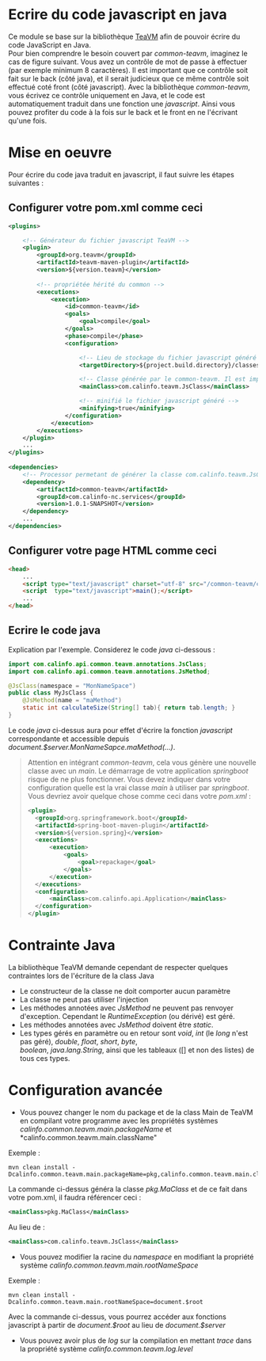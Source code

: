 # Ecrire du code javascript en java

Ce module se base sur la bibliothèque [TeaVM](http://teavm.org/) afin de pouvoir écrire du code JavaScript en Java.  
Pour bien comprendre le besoin couvert par *common-teavm*, imaginez le cas de figure suivant.
Vous avez un contrôle de mot de passe à effectuer (par exemple minimum 8 caractères). Il est important que ce contrôle soit fait sur le back (côté java), et il serait judicieux que ce même contrôle soit effectué coté front (côté javascript). Avec la bibliothèque *common-teavm*, vous écrivez ce contrôle uniquement en Java, et le code est automatiquement traduit dans une fonction une *javascript*. Ainsi vous pouvez profiter du code à la fois sur le back et le front en ne l'écrivant qu'une fois.

# Mise en oeuvre

Pour écrire du code java traduit en javascript, il faut suivre les étapes suivantes :

## Configurer votre pom.xml comme ceci

```xml
<plugins>  

	<!-- Générateur du fichier javascript TeaVM --> 
	<plugin>
		<groupId>org.teavm</groupId>
		<artifactId>teavm-maven-plugin</artifactId>
		<version>${version.teavm}</version> 
		
		<!-- propriétée hérité du common -->
		<executions>
			<execution>
				<id>common-teavm</id>
				<goals>
					<goal>compile</goal>
				</goals>
				<phase>compile</phase>
				<configuration>

					<!-- Lieu de stockage du fichier javascript généré --> 
					<targetDirectory>${project.build.directory}/classes/static/common-teavm</targetDirectory>      

					<!-- Classe générée par le common-teavm. Il est important de laisser cette valeur -->  
					<mainClass>com.calinfo.teavm.JsClass</mainClass>                     

					<!-- minifié le fichier javascript généré -->  
					<minifying>true</minifying>
				</configuration>
			</execution> 
		</executions> 
	</plugin>
	...  
</plugins>  
  
<dependencies>
	<!-- Processor permetant de générer la classe com.calinfo.teavm.JsClass pour TeaVM -->  
	<dependency>
		<artifactId>common-teavm</artifactId>
		<groupId>com.calinfo-nc.services</groupId> 
		<version>1.0.1-SNAPSHOT</version> 
	</dependency>
	...
</dependencies>
```  

## Configurer votre page HTML comme ceci

```html
<head>  
    ...  
	<script type="text/javascript" charset="utf-8" src="/common-teavm/classes.js"></script>  
	<script  type="text/javascript">main();</script>  
	...  
</head>  
```  

## Ecrire le code java

Explication par l'exemple. Considerez le code *java* ci-dessous :

```java
import com.calinfo.api.common.teavm.annotations.JsClass;  
import com.calinfo.api.common.teavm.annotations.JsMethod;  

@JsClass(namespace = "MonNameSpace")  
public class MyJsClass {  
	@JsMethod(name = "maMethod") 
	static int calculateSize(String[] tab){ return tab.length; }  
}  
``` 

Le code *java* ci-dessus aura pour effet d'écrire la fonction *javascript* correspondante et accessible depuis *document.$server.MonNameSapce.maMethod(...)*.

> Attention en intégrant *common-teavm*, cela vous génère une nouvelle classe avec un *main*. Le démarrage de votre application *springboot* risque de ne plus fonctionner. Vous devez indiquer dans votre configuration quelle est la vrai classe *main* à utiliser par *springboot*. Vous devriez avoir quelque chose comme ceci dans votre *pom.xml* :
>
> ```xml
> <plugin>
> 	<groupId>org.springframework.boot</groupId>
> 	<artifactId>spring-boot-maven-plugin</artifactId>
> 	<version>${version.spring}</version>
> 	<executions>
> 		<execution>
> 			<goals>
> 				<goal>repackage</goal>
> 			</goals>
> 		</execution>
> 	</executions>
> 	<configuration>
> 		<mainClass>com.calinfo.api.Application</mainClass>
> 	</configuration>
> </plugin>  
> ```  

# Contrainte Java

La bibliothèque TeaVM demande cependant de respecter quelques contraintes lors de l'écriture de la class Java

* Le constructeur de la classe ne doit comporter aucun paramètre
* La classe ne peut pas utiliser l'injection
* Les méthodes annotées avec *JsMethod* ne peuvent pas renvoyer d'exception. Cependant le *RuntimeException* (ou dérivé) est géré.
* Les méthodes annotées avec *JsMethod* doivent être *static*.
* Les types gérés en paramètre ou en retour sont *void*, *int* (le *long* n'est pas géré), *double*, *float*, *short*, *byte*,  
  *boolean*, *java.lang.String*, ainsi que les tableaux ([] et non des listes) de tous ces types.

# Configuration avancée

* Vous pouvez changer le nom du package et de la class Main de TeaVM en compilant votre programme avec les propriétés systèmes *calinfo.common.teavm.main.packageName* et *calinfo.common.teavm.main.className"

Exemple :

```      
mvn clean install -Dcalinfo.common.teavm.main.packageName=pkg,calinfo.common.teavm.main.className=MaClass  
```
La commande ci-dessus généra la classe *pkg.MaClass* et de ce fait dans votre pom.xml, il faudra référencer ceci :

```xml
<mainClass>pkg.MaClass</mainClass>
```
Au lieu de :

```xml
<mainClass>com.calinfo.teavm.JsClass</mainClass>  
 ```

* Vous pouvez modifier la racine du *namespace* en modifiant la propriété système *calinfo.common.teavm.main.rootNameSpace*

Exemple :

```
mvn clean install -Dcalinfo.common.teavm.main.rootNameSpace=document.$root  
```

Avec la commande ci-dessus, vous pourrez accéder aux fonctions javascript à partir de *document.$root* au lieu de *document.\$server*

* Vous pouvez avoir plus de *log* sur la compilation en mettant *trace* dans la propriété système *calinfo.common.teavm.log.level*
